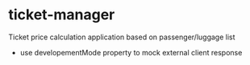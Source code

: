 # ticket-manager
Ticket price calculation application based on passenger/luggage list
- use developementMode property to mock external client response
